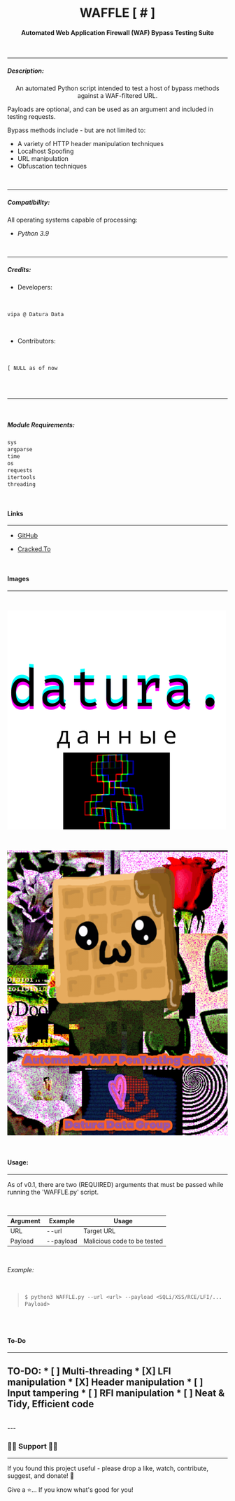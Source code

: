 <h1 align="center"> WAFFLE [ # ] </h1>
<h4 align="center">
Automated Web Application Firewall (WAF) Bypass Testing Suite
</h4>
<br>

***

<h5>
<b>Description:</b>
</h5>

<p align="center">
An automated Python script intended to
test a host of bypass methods against a WAF-filtered URL.

Payloads are optional, and can be used as an argument and included in testing requests.

Bypass methods include - but are not limited to:

- A variety of HTTP header manipulation techniques
- Localhost Spoofing
- URL manipulation
- Obfuscation techniques
</p>

<br>

---

<h5>
<b>Compatibility:</b>
</h5>

<p>
All operating systems capable of processing:

- <i>Python 3.9</i>
</p>

<br>

---

<h5>
<b>Credits:</b>
</h5>

* Developers:

<br>

```
vipa @ Datura Data
```
<br>

* Contributors:

<br>

```
[ NULL as of now
```

<br>
<br>

---

<br>

<h5>Module Requirements:</h5>

```
sys
argparse
time
os
requests
itertools
threading
```
<br>

<h4>Links</h4>

---

- [GitHub](https://github.com/Rohit19060/<project-name> "<project-name> Repo")

- [Cracked.To](https://cracked.to/Datura_Data)

<br>

<h4>Images</h4>

---
<br>

![Datura Logo](/lib/img/datura.png)

<br>

![WAFFLE.py](/lib/img/waffle-logo.gif)

<br>

<h4>Usage:</h4>

---

<p>
As of v0.1, there are two (REQUIRED) arguments
that must be passed while running the 'WAFFLE.py' script.
</p>

<br>

|Argument|Example|Usage|
|------|------------------------|---------------------------|
URL|--url <url-here>|Target URL|
Payload|--payload <payload-here>|Malicious code to be tested|

<br>

<p>
<i>Example:</i>
</p>

<br>

>     $ python3 WAFFLE.py --url <url> --payload <SQLi/XSS/RCE/LFI/... Payload>

<br>
<br>

<h4>
To-Do
</h4>

---

 <h2>
 TO-DO:
  * [ ] Multi-threading
  * [X] LFI manipulation
  * [X] Header manipulation
  * [ ] Input tampering
  * [ ] RFI manipulation
  * [ ] Neat & Tidy, Efficient code
  
</h2>

<br>
 ---
 <br>


**<h3> 🍆🤝 Support  🤝🍆 </h3>**

---

If you found this project useful - please drop a like, watch, contribute, suggest, and donate! 🍄

Give a ⭐️... If you know what's good for you!
